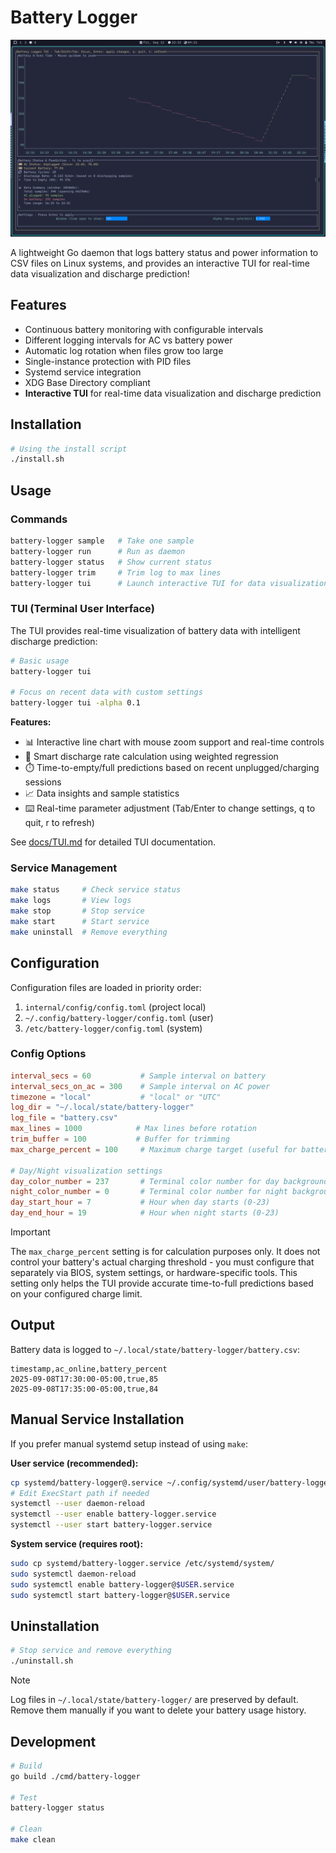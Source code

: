 # Battery Logger

![Battery Logger TUI Screenshot](assets/battery-logger-tui-v3-screenshot.png)

A lightweight Go daemon that logs battery status and power information to CSV files on Linux systems, and provides an interactive TUI for real-time data visualization and discharge prediction!

## Features

- Continuous battery monitoring with configurable intervals
- Different logging intervals for AC vs battery power
- Automatic log rotation when files grow too large
- Single-instance protection with PID files
- Systemd service integration
- XDG Base Directory compliant
- **Interactive TUI** for real-time data visualization and discharge prediction

## Installation
```bash
# Using the install script
./install.sh
```

## Usage

### Commands
```bash
battery-logger sample   # Take one sample
battery-logger run      # Run as daemon
battery-logger status   # Show current status
battery-logger trim     # Trim log to max lines
battery-logger tui      # Launch interactive TUI for data visualization
```

### TUI (Terminal User Interface)
The TUI provides real-time visualization of battery data with intelligent discharge prediction:

```bash
# Basic usage
battery-logger tui

# Focus on recent data with custom settings
battery-logger tui -alpha 0.1
```

**Features:**
- 📊 Interactive line chart with mouse zoom support and real-time controls
- 🧮 Smart discharge rate calculation using weighted regression
- ⏱️ Time-to-empty/full predictions based on recent unplugged/charging sessions
- 📈 Data insights and sample statistics
- ⌨️ Real-time parameter adjustment (Tab/Enter to change settings, q to quit, r to refresh)

See [docs/TUI.md](docs/TUI.md) for detailed TUI documentation.

### Service Management
```bash
make status     # Check service status
make logs       # View logs
make stop       # Stop service
make start      # Start service
make uninstall  # Remove everything
```

## Configuration

Configuration files are loaded in priority order:
1. `internal/config/config.toml` (project local)
2. `~/.config/battery-logger/config.toml` (user)
3. `/etc/battery-logger/config.toml` (system)

### Config Options
```toml
interval_secs = 60           # Sample interval on battery
interval_secs_on_ac = 300    # Sample interval on AC power
timezone = "local"           # "local" or "UTC"
log_dir = "~/.local/state/battery-logger"
log_file = "battery.csv"
max_lines = 1000            # Max lines before rotation
trim_buffer = 100           # Buffer for trimming
max_charge_percent = 100     # Maximum charge target (useful for battery longevity)

# Day/Night visualization settings
day_color_number = 237       # Terminal color number for day background (0-255)
night_color_number = 0       # Terminal color number for night background (0-255)  
day_start_hour = 7           # Hour when day starts (0-23)
day_end_hour = 19            # Hour when night starts (0-23)
```

> [!IMPORTANT]
> The `max_charge_percent` setting is for calculation purposes only. It does not control your battery's actual charging threshold - you must configure that separately via BIOS, system settings, or hardware-specific tools. This setting only helps the TUI provide accurate time-to-full predictions based on your configured charge limit.

## Output

Battery data is logged to `~/.local/state/battery-logger/battery.csv`:
```csv
timestamp,ac_online,battery_percent
2025-09-08T17:30:00-05:00,true,85
2025-09-08T17:35:00-05:00,true,84
```

## Manual Service Installation

If you prefer manual systemd setup instead of using `make`:

**User service (recommended):**
```bash
cp systemd/battery-logger@.service ~/.config/systemd/user/battery-logger.service
# Edit ExecStart path if needed
systemctl --user daemon-reload
systemctl --user enable battery-logger.service
systemctl --user start battery-logger.service
```

**System service (requires root):**
```bash
sudo cp systemd/battery-logger.service /etc/systemd/system/
sudo systemctl daemon-reload
sudo systemctl enable battery-logger@$USER.service
sudo systemctl start battery-logger@$USER.service
```

## Uninstallation
```bash
# Stop service and remove everything
./uninstall.sh
```

> [!Note]
> Log files in `~/.local/state/battery-logger/` are preserved by default. Remove them manually if you want to delete your battery usage history.

## Development

```bash
# Build
go build ./cmd/battery-logger

# Test
battery-logger status

# Clean
make clean
```